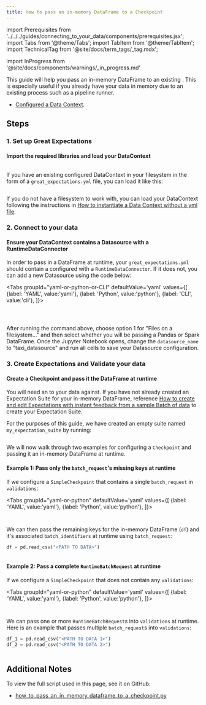 ```yaml
---
title: How to pass an in-memory DataFrame to a Checkpoint
---
```


import Prerequisites from '../../../guides/connecting_to_your_data/components/prerequisites.jsx';
import Tabs from '@theme/Tabs';
import TabItem from '@theme/TabItem';
import TechnicalTag from '@site/docs/term_tags/_tag.mdx';

import InProgress from '@site/docs/components/warnings/_in_progress.md'

<InProgress />

This guide will help you pass an in-memory DataFrame to an existing <TechnicalTag tag="checkpoint" text="Checkpoint" />. This is especially useful if you already have your data in memory due to an existing process such as a pipeline runner.


<Prerequisites>

- [Configured a Data Context](/docs/guides/setup/configuring_data_contexts/instantiating_data_contexts/how_to_quickly_instantiate_a_data_context).

</Prerequisites>

## Steps

### 1. Set up Great Expectations
#### Import the required libraries and load your DataContext



```python name="tests/integration/docusaurus/validation/checkpoints/how_to_pass_an_in_memory_dataframe_to_a_checkpoint.py imports"
```

If you have an existing configured DataContext in your filesystem in the form of a `great_expectations.yml` file, you can load it like this:

```python name="tests/integration/docusaurus/validation/checkpoints/how_to_pass_an_in_memory_dataframe_to_a_checkpoint.py get_context"
```

If you do not have a filesystem to work with, you can load your DataContext following the instructions in [How to instantiate a Data Context without a yml file](../../setup/configuring_data_contexts/how_to_instantiate_a_data_context_without_a_yml_file.md).

### 2. Connect to your data
#### Ensure your DataContext contains a Datasource with a RuntimeDataConnector

In order to pass in a DataFrame at runtime, your `great_expectations.yml` should contain a <TechnicalTag tag="datasource" text="Datasource" /> configured with a `RuntimeDataConnector`. If it does not, you can add a new Datasource using the code below:

<Tabs
  groupId="yaml-or-python-or-CLI"
  defaultValue='yaml'
  values={[
  {label: 'YAML', value:'yaml'},
  {label: 'Python', value:'python'},
  {label: 'CLI', value:'cli'},
  ]}>

<TabItem value="yaml">

```python name="tests/integration/docusaurus/validation/checkpoints/how_to_pass_an_in_memory_dataframe_to_a_checkpoint.py datasource_yaml"
```

</TabItem>
<TabItem value="python">

```python name="tests/integration/docusaurus/validation/checkpoints/how_to_pass_an_in_memory_dataframe_to_a_checkpoint.py datasource_config"
```

</TabItem>
<TabItem value="cli">

```python name=""tests/integration/docusaurus/validation/checkpoints/how_to_pass_an_in_memory_dataframe_to_a_checkpoint.py datasource_new_cli"
```

After running the <TechnicalTag tag="cli" text="CLI" /> command above, choose option 1 for "Files on a filesystem..." and then select whether you will be passing a Pandas or Spark DataFrame. Once the Jupyter Notebook opens, change the `datasource_name` to "taxi_datasource" and run all cells to save your Datasource configuration.

</TabItem>
</Tabs>

### 3. Create Expectations and Validate your data
#### Create a Checkpoint and pass it the DataFrame at runtime

You will need an <TechnicalTag tag="expectation_suite" text="Expectation Suite" /> to <TechnicalTag tag="validation" text="Validate" /> your data against. If you have not already created an Expectation Suite for your in-memory DataFrame, reference [How to create and edit Expectations with instant feedback from a sample Batch of data](../../expectations/how_to_create_and_edit_expectations_with_instant_feedback_from_a_sample_batch_of_data.md) to create your Expectation Suite.

For the purposes of this guide, we have created an empty suite named `my_expectation_suite` by running:

```python name="tests/integration/docusaurus/validation/checkpoints/how_to_pass_an_in_memory_dataframe_to_a_checkpoint.py add_expectation_suite"
```

We will now walk through two examples for configuring a `Checkpoint` and passing it an in-memory DataFrame at runtime.

#### Example 1: Pass only the `batch_request`'s missing keys at runtime

If we configure a `SimpleCheckpoint` that contains a single `batch_request` in `validations`:

<Tabs
  groupId="yaml-or-python"
  defaultValue='yaml'
  values={[
  {label: 'YAML', value:'yaml'},
  {label: 'Python', value:'python'},
  ]}>

<TabItem value="yaml">

```python name="tests/integration/docusaurus/validation/checkpoints/how_to_pass_an_in_memory_dataframe_to_a_checkpoint.py checkpoint_config_yaml_missing_keys"
```

</TabItem>
<TabItem value="python">

```python name="tests/integration/docusaurus/validation/checkpoints/how_to_pass_an_in_memory_dataframe_to_a_checkpoint.py checkpoint_config_python_missing_keys"
```

</TabItem>
</Tabs>

We can then pass the remaining keys for the in-memory DataFrame (`df`) and it's associated `batch_identifiers` at runtime using `batch_request`:

```python
df = pd.read_csv("<PATH TO DATA>")
```

```python name="tests/integration/docusaurus/validation/checkpoints/how_to_pass_an_in_memory_dataframe_to_a_checkpoint.py run_checkpoint"
```

#### Example 2: Pass a complete `RuntimeBatchRequest` at runtime

If we configure a `SimpleCheckpoint` that does not contain any `validations`:

<Tabs
  groupId="yaml-or-python"
  defaultValue='yaml'
  values={[
  {label: 'YAML', value:'yaml'},
  {label: 'Python', value:'python'},
  ]}>

<TabItem value="yaml">

```python name="tests/integration/docusaurus/validation/checkpoints/how_to_pass_an_in_memory_dataframe_to_a_checkpoint.py checkpoint_config_yaml_missing_batch_request"
```

</TabItem>
<TabItem value="python">

```python name="tests/integration/docusaurus/validation/checkpoints/how_to_pass_an_in_memory_dataframe_to_a_checkpoint.py checkpoint_config_python_missing_batch_request"
```

</TabItem>
</Tabs>

We can pass one or more `RuntimeBatchRequest`s into `validations` at runtime. Here is an example that passes multiple `batch_request`s into `validations`:

```python
df_1 = pd.read_csv("<PATH TO DATA 1>")
df_2 = pd.read_csv("<PATH TO DATA 2>")
```

```python name="tests/integration/docusaurus/validation/checkpoints/how_to_pass_an_in_memory_dataframe_to_a_checkpoint.py runtime_batch_request"
```

## Additional Notes
To view the full script used in this page, see it on GitHub:
- [how_to_pass_an_in_memory_dataframe_to_a_checkpoint.py](https://github.com/great-expectations/great_expectations/tree/develop/tests/integration/docusaurus/validation/checkpoints/how_to_pass_an_in_memory_dataframe_to_a_checkpoint.py)
